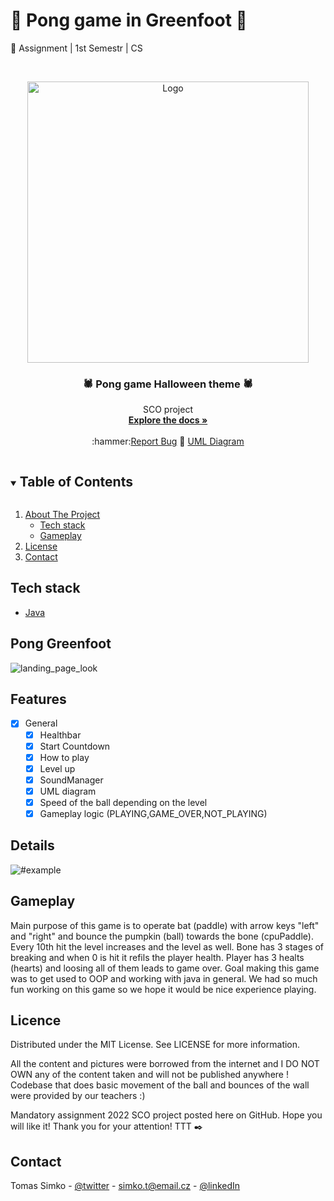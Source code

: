 
<!-- PROJECT SHIELDS -->
<!--
*** I'm using markdown "reference style" links for readability.
*** Reference links are enclosed in brackets [ ] instead of parentheses ( ).
*** See the bottom of this document for the declaration of the reference variables
*** for contributors-url, forks-url, etc. This is an optional, concise syntax you may use.
*** https://www.markdownguide.org/basic-syntax/#reference-style-links
-->
# 🎃 Pong game in Greenfoot 🎃
:school_satchel: Assignment | 1st Semestr | CS

<!-- PROJECT LOGO -->
<br />
<p align="center">
  <a href="https://github.com/TomassSimko/PongGame">
    <img src="https://user-images.githubusercontent.com/72190589/191777919-fc644c5a-427d-4a36-8729-0b62aa559743.png" alt="Logo" width="450">
  </a>

  <h3 align="center">🕷️ Pong game Halloween theme 🕷️</h3>
  

  <p align="center">
    SCO project
    <br />
    <a href="https://github.com/TomassSimko/PongGame"><strong>Explore the docs »</strong></a>
    <br />
    <br />
    :hammer:<a href="https://github.com/TomassSimko/PongGame/issues">Report Bug</a>
    📄 <a href="https://github.com/TomassSimko/PongGame/tree/main/UML">UML Diagram</a>
    
    
  </p>
</p>




<!-- TABLE OF CONTENTS -->
<details open="open">
  <summary><h2 style="display: inline-block">Table of Contents</h2></summary>
  <ol>
    <li>
      <a href="#">About The Project</a>
      <ul>
        <li><a href="#tech-stack">Tech stack</a></li>
        <li><a href="#gameplay">Gameplay</a></li>
      </ul>
    </li>
    <li><a href="#licence">License</a></li>
    <li><a href="#contact">Contact</a></li>
  </ol>
</details>


## Tech stack 
* [Java](https://www.java.com)


<!-- ABOUT THE PROJECT -->
## Pong Greenfoot

![landing_page_look](https://user-images.githubusercontent.com/72190589/191778165-6b2f79f7-435a-473b-bfeb-dc1bf23f41b8.png)

## Features
- [x] General
  - [x] Healthbar 
  - [x] Start Countdown
  - [x] How to play 
  - [x] Level up
  - [x] SoundManager 
  - [x] UML diagram
  - [x] Speed of the ball depending on the level
  - [x] Gameplay logic (PLAYING,GAME_OVER,NOT_PLAYING)

## Details 

![#example](https://user-images.githubusercontent.com/72190589/191778214-eda9e13f-fa79-48d1-b9b7-50c1f606ce41.png)

## Gameplay
Main purpose of this game is to operate bat (paddle) with arrow keys "left" and "right" and bounce the pumpkin (ball) towards the bone (cpuPaddle).
Every 10th hit the level increases and the level as well. Bone has 3 stages of breaking and when 0 is hit it refils the player health. Player has 3 healts (hearts) and loosing all of them leads to game over. Goal making this game was to get used to OOP and working with java in general. We had so much fun working on this game so we hope it would be nice experience playing.

## Licence 

Distributed under the MIT License. See LICENSE for more information.

All the content and pictures were borrowed from the internet 
and I DO NOT OWN any of the content taken and will not be published anywhere !
Codebase that does basic movement of the ball and bounces of the wall were provided by our teachers :)


Mandatory assignment 2022 SCO project posted here on GitHub.
Hope you will like it!
Thank you for your attention!
TTT :black_nib:

## Contact

Tomas Simko - [@twitter](https://twitter.com/TomasSimko_) - simko.t@email.cz - [@linkedIn](https://www.linkedin.com/in/tomas-simko/)
